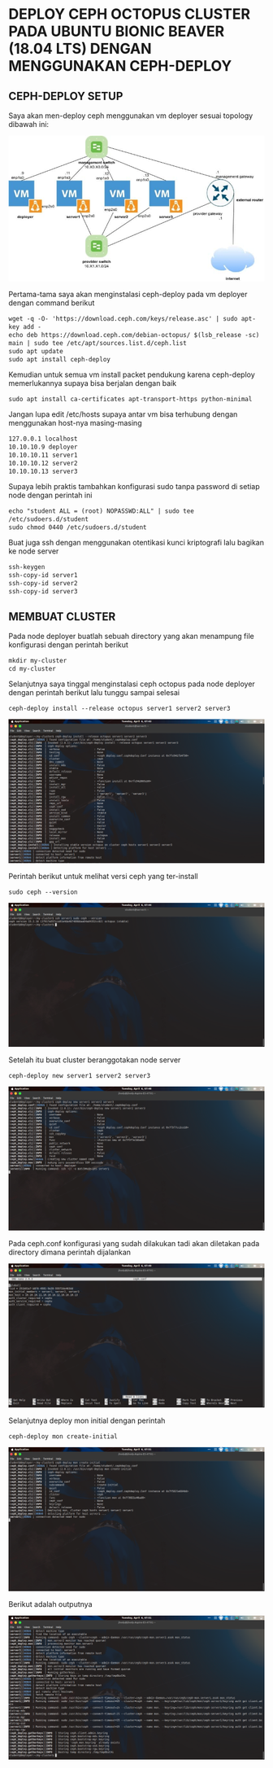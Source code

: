 # DEPLOY CEPH OCTOPUS CLUSTER PADA UBUNTU BIONIC BEAVER (18.04 LTS) DENGAN MENGGUNAKAN CEPH-DEPLOY

## CEPH-DEPLOY SETUP

Saya akan men-deploy ceph menggunakan vm deployer sesuai topology dibawah ini:

![](https://github.com/jhodysetiawansekardono/ceph-cluster-octpus/blob/c7b5242bd29d78fee52510cc7e58686553e65d35/resources/topology.jpg)


Pertama-tama saya akan menginstalasi ceph-deploy pada vm deployer dengan command berikut

```
wget -q -O- 'https://download.ceph.com/keys/release.asc' | sudo apt-key add -
echo deb https://download.ceph.com/debian-octopus/ $(lsb_release -sc) main | sudo tee /etc/apt/sources.list.d/ceph.list
sudo apt update
sudo apt install ceph-deploy
```
Kemudian untuk semua vm install packet pendukung karena ceph-deploy memerlukannya supaya bisa berjalan dengan baik

```
sudo apt install ca-certificates apt-transport-https python-minimal
```

Jangan lupa edit /etc/hosts supaya antar vm bisa terhubung dengan menggunakan host-nya masing-masing

```
127.0.0.1 localhost
10.10.10.9 deployer
10.10.10.11 server1
10.10.10.12 server2
10.10.10.13 server3
```

Supaya lebih praktis tambahkan konfigurasi sudo tanpa password di setiap node dengan perintah ini

```
echo "student ALL = (root) NOPASSWD:ALL" | sudo tee /etc/sudoers.d/student
sudo chmod 0440 /etc/sudoers.d/student
```

Buat juga ssh dengan menggunakan otentikasi kunci kriptografi lalu bagikan ke node server

```
ssh-keygen
ssh-copy-id server1
ssh-copy-id server2
ssh-copy-id server3
```

## MEMBUAT CLUSTER

Pada node deployer buatlah sebuah directory yang akan menampung file konfigurasi dengan perintah berikut

```
mkdir my-cluster
cd my-cluster
```

Selanjutnya saya tinggal menginstalasi ceph octopus pada node deployer dengan perintah berikut lalu tunggu sampai selesai

```
ceph-deploy install --release octopus server1 server2 server3
```

![](https://github.com/jhodysetiawansekardono/ceph-cluster-octpus/blob/5068d37c87820416ce70ae5ca39f17f64c00ede5/screenshots/08.png)


Perintah berikut untuk melihat versi ceph yang ter-install

```
sudo ceph --version
```

![](https://github.com/jhodysetiawansekardono/ceph-cluster-octpus/blob/5068d37c87820416ce70ae5ca39f17f64c00ede5/screenshots/09.png)


Setelah itu buat cluster beranggotakan node server

```
ceph-deploy new server1 server2 server3
```

![](https://github.com/jhodysetiawansekardono/ceph-cluster-octpus/blob/5068d37c87820416ce70ae5ca39f17f64c00ede5/screenshots/10.png)


Pada ceph.conf konfigurasi yang sudah dilakukan tadi akan diletakan pada directory dimana perintah dijalankan


![](https://github.com/jhodysetiawansekardono/ceph-cluster-octpus/blob/5068d37c87820416ce70ae5ca39f17f64c00ede5/screenshots/11.png)

Selanjutnya deploy mon initial dengan perintah

```
ceph-deploy mon create-initial
```

![](https://github.com/jhodysetiawansekardono/ceph-cluster-octpus/blob/5068d37c87820416ce70ae5ca39f17f64c00ede5/screenshots/12.png)


Berikut adalah outputnya

![](https://github.com/jhodysetiawansekardono/ceph-cluster-octpus/blob/5068d37c87820416ce70ae5ca39f17f64c00ede5/screenshots/13.png)
